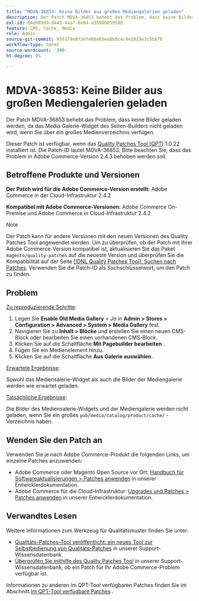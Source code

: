 ```yaml
---
title: "MDVA-36853: Keine Bilder aus großen Mediengalerien geladen"
description: Der Patch MDVA-36853 behebt das Problem, dass keine Bilder geladen werden, da das Media Galerie-Widget des Seiten-Builders nicht geladen wird, wenn Sie über ein großes Medienverzeichnis verfügen.
exl-id: 64e089d9-d443-4aa7-8e04-a3598b05958d
feature: CMS, Cache, Media
role: Admin
source-git-commit: 958179e0f3efe08e65ea8b0c4c4e1015e3c5bb76
workflow-type: tm+mt
source-wordcount: '399'
ht-degree: 0%

---
```


# MDVA-36853: Keine Bilder aus großen Mediengalerien geladen

Der Patch MDVA-36853 behebt das Problem, dass keine Bilder geladen werden, da das Media Galerie-Widget des Seiten-Builders nicht geladen wird, wenn Sie über ein großes Medienverzeichnis verfügen.

Dieser Patch ist verfügbar, wenn das [Quality Patches Tool (QPT)](/help/announcements/adobe-commerce-announcements/magento-quality-patches-released-new-tool-to-self-serve-quality-patches.md) 1.0.22 installiert ist. Die Patch-ID lautet MDVA-36853. Bitte beachten Sie, dass das Problem in Adobe Commerce-Version 2.4.3 behoben werden soll.

## Betroffene Produkte und Versionen

**Der Patch wird für die Adobe Commerce-Version erstellt:** Adobe Commerce in der Cloud-Infrastruktur 2.4.2

**Kompatibel mit Adobe Commerce-Versionen:** Adobe Commerce On-Premise und Adobe Commerce in Cloud-Infrastruktur 2.4.2

>[!NOTE]
>
>Der Patch kann für andere Versionen mit den neuen Versionen des Quality Patches Tool angewendet werden. Um zu überprüfen, ob der Patch mit Ihrer Adobe Commerce-Version kompatibel ist, aktualisieren Sie das Paket `magento/quality-patches` auf die neueste Version und überprüfen Sie die Kompatibilität auf der Seite [[!DNL Quality Patches Tool]: Suchen nach Patches](https://devdocs.magento.com/quality-patches/tool.html#patch-grid). Verwenden Sie die Patch-ID als Suchschlüsselwort, um den Patch zu finden.

## Problem

<u>Zu reproduzierende Schritte</u>:

1. Legen Sie **Enable Old Media Gallery** = *Ja* in **Admin > Stores > Configuration > Advanced > System > Media Gallery** fest.
1. Navigieren Sie zu **Inhalt > Blöcke** und erstellen Sie einen neuen CMS-Block oder bearbeiten Sie einen vorhandenen CMS-Block.
1. Klicken Sie auf die Schaltfläche **Mit Pagebuilder bearbeiten** .
1. Fügen Sie ein Medienelement hinzu.
1. Klicken Sie auf die Schaltfläche **Aus Galerie auswählen** .

<u>Erwartete Ergebnisse</u>:

Sowohl das Mediensalerie-Widget als auch die Bilder der Mediengalerie werden wie erwartet geladen.

<u>Tatsächliche Ergebnisse</u>:

Die Bilder des Mediensalerie-Widgets und der Mediengalerie werden nicht geladen, wenn Sie ein großes `pub/media/catalog/product/cache/` -Verzeichnis haben.

## Wenden Sie den Patch an

Verwenden Sie je nach Adobe Commerce-Produkt die folgenden Links, um einzelne Patches anzuwenden:

* Adobe Commerce oder Magento Open Source vor Ort: [Handbuch für Softwareaktualisierungen > Patches anwenden](https://devdocs.magento.com/guides/v2.4/comp-mgr/patching/mqp.html) in unserer Entwicklerdokumentation.
* Adobe Commerce für die Cloud-Infrastruktur: [Upgrades und Patches > Patches anwenden](https://devdocs.magento.com/cloud/project/project-patch.html) in unserer Entwicklerdokumentation.

## Verwandtes Lesen

Weitere Informationen zum Werkzeug für Qualitätsmuster finden Sie unter:

* [Qualitäts-Patches-Tool veröffentlicht: ein neues Tool zur Selbstbedienung von Qualitäts-Patches](/help/announcements/adobe-commerce-announcements/magento-quality-patches-released-new-tool-to-self-serve-quality-patches.md) in unserer Support-Wissensdatenbank.
* [Überprüfen Sie mithilfe des Quality Patches Tool](/help/support-tools/patches-available-in-qpt-tool/check-patch-for-magento-issue-with-magento-quality-patches.md) in unserer Support-Wissensdatenbank, ob ein Patch für Ihr Adobe Commerce-Problem verfügbar ist.

Informationen zu anderen im QPT-Tool verfügbaren Patches finden Sie im Abschnitt [Im QPT-Tool verfügbare Patches](https://support.magento.com/hc/en-us/sections/360010506631-Patches-available-in-QPT-tool-) .
